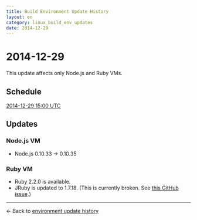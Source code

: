 ```yaml
---
title: Build Environment Update History
layout: en
category: linux_build_env_updates
date: 2014-12-29
---
```


# 2014-12-29

This update affects only Node.js and Ruby VMs.

## Schedule

[2014-12-29 15:00 UTC](http://everytimezone.com/#2014-12-29,180,cn3)

## Updates

### Node.js VM

- Node.js 0.10.33 → 0.10.35

### Ruby VM

- Ruby 2.2.0 is available.
- JRuby is updated to 1.7.18. (This is currently broken. See [this GitHub issue](https://github.com/travis-ci/travis-ci/issues/3067).)

***

← Back to [environment update history](/user/build-environment-updates/)
